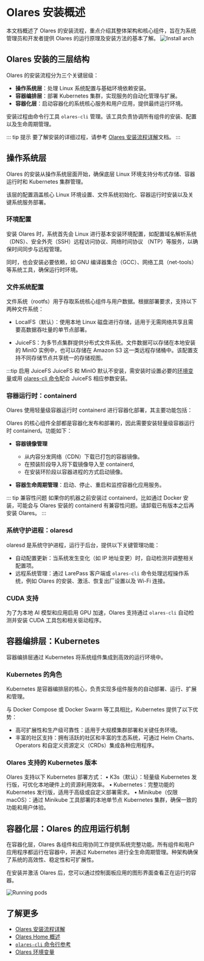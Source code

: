 # Olares 安装概述 

本文档概述了 Olares 的安装流程，重点介绍其整体架构和核心组件，旨在为系统管理员和开发者提供 Olares 的运行原理及安装方法的基本了解。
![Install arch](/images/developer/install/olares-install.png)

## Olares 安装的三层结构

Olares 的安装流程分为三个关键层级：
- **操作系统层**：处理 Linux 系统配置与基础环境依赖安装。
- **容器编排层**：部署 Kubernetes 集群，实现服务的自动化管理与扩展。
- **容器化层**：启动容器化的系统核心服务和用户应用，提供最终运行环境。

安装过程由命令行工具 `olares-cli` 管理。该工具负责协调所有组件的安装、配置以及生命周期管理。

::: tip 提示
要了解安装的详细过程，请参考 [Olares 安装流程详解](installation-process.md)文档。
:::

## 操作系统层
Olares 的安装从操作系统层面开始，确保底层 Linux 环境支持分布式存储、容器运行时和 Kubernetes 集群管理。

该层的配置涵盖核心 Linux 环境设置、文件系统初始化、容器运行时安装以及关键系统服务部署。

### 环境配置

安装 Olares 时，系统首先会 Linux 进行基本安装环境配置，如配置域名解析系统 （DNS）、安全外壳（SSH）远程访问协议、网络时间协议 （NTP）等服务，以确保时间同步与远程管理。

同时，也会安装必要依赖，如 GNU 编译器集合（GCC）、网络工具（net-tools） 等系统工具，确保运行时环境。

### 文件系统配置

文件系统（rootfs）用于存取系统核心组件与用户数据。根据部署要求，支持以下两种文件系统：

- LocalFS（默认）：使用本地 Linux 磁盘进行存储，适用于无需网络共享且需要高数据吞吐量的单节点部署。

- JuiceFS：为多节点集群提供分布式文件系统。文件数据可以存储在本地安装的 MinIO 实例中，也可以存储在 Amazon S3 这一类远程存储桶中。该配置支持不同存储节点共享统一的存储视图。

:::tip 启用 JuiceFS
JuiceFS 和 MinIO 默认不安装，需安装时设置必要的[环境变量](environment-variables.md#juicefs)或用 [olares-cli 命令](./cli/olares-prepare.md#选项)配合 JuiceFS 相应参数安装。

### 容器运行时：containerd
Olares 使用轻量级容器运行时 containerd 进行容器化部署，其主要功能包括：

Olares 的核心组件全部都是容器化发布和部署的，因此需要安装轻量级容器运行时 containerd。功能如下：
- **容器镜像管理**
  - 从内容分发网络（CDN）下载已打包的容器镜像。
  - 在预装阶段导入将下载镜像导入至 containerd,
  - 在安装环阶段以容器进程的方式启动镜像。
  
- **容器生命周期管理**：启动、停止、重启和监控容器化应用服务。

::: tip 兼容性问题
如果你的机器之前安装过 containerd，比如通过 Docker 安装，可能会与 Olares 安装的 containerd 有兼容性问题。请卸载已有版本之后再安装 Olares。
:::

### 系统守护进程：olaresd

olaresd 是系统守护进程，运行于后台，提供以下关键管理功能：
- 自动配置更新：当系统发生变化（如 IP 地址变更）时，自动检测并调整相关配置项。
- 远程系统管理：通过 LarePass 客户端或 `olares-cli` 命令处理远程操作系统，例如 Olares 的安装、激活、恢复出厂设置以及 Wi-Fi 连接。

### CUDA 支持
为了为本地 AI 模型和应用启用 GPU 加速，Olares 支持通过 `olares-cli` 自动检测并安装 CUDA 工具包和相关驱动程序。

## 容器编排层：Kubernetes 

容器编排层通过 Kubernetes 将系统组件集成到高效的运行环境中。

### Kubernetes 的角色

Kubernetes 是容器编排层的核心，负责实现多组件服务的自动部署、运行、扩展和管理。

与 Docker Compose 或 Docker Swarm 等工具相比，Kubernetes 提供了以下优势：
- 高可扩展性和生产级可靠性：适用于大规模集群部署和关键任务环境。
- 丰富的社区支持：拥有活跃的社区和丰富的生态系统，可通过 Helm Charts、Operators 和自定义资源定义（CRDs）集成各种应用程序。

### Olares 支持的 Kubernetes 版本

Olares 支持以下 Kubernetes 部署方式：
	•	K3s（默认）：轻量级 Kubernetes 发行版，可优化本地硬件上的资源利用效率。
	•	Kubernetes：完整功能的 Kubernetes 发行版，适用于高级或自定义部署需求。
	•	Minikube（仅限 macOS）：通过 Minikube 工具部署的本地单节点 Kubernetes 集群，确保一致的功能和用户体验。

## 容器化层：Olares 的应用运行机制

在容器化层，Olares 各组件和应用协同工作提供系统完整功能。所有组件和用户应用程序都运行在容器中，并通过 Kubernetes 进行全生命周期管理。种架构确保了系统的高效性、稳定性和可扩展性。

在安装并激活 Olares 后，您可以通过控制面板应用的图形界面查看正在运行的容器。

![Running pods](/images/developer/install/running-pods.png)


## 了解更多

- [Olares 安装流程详解](installation-process.md)
- [Olares Home 概述](olares-home.md)
- [`olares-cli` 命令行参考](../install/cli/olares-cli.md)
- [Olares 环境变量](environment-variables.md)
